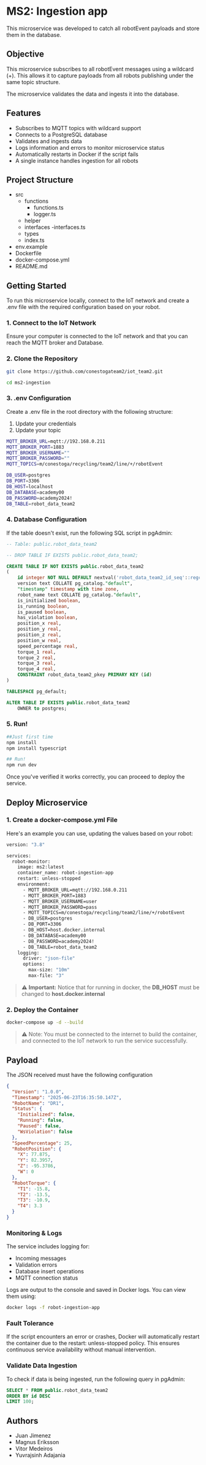 # MS2: Ingestion app

This microservice was developed to catch all robotEvent payloads and store them in the database.

## Objective

This microservice subscribes to all robotEvent messages using a wildcard (+). This allows it to capture payloads from all robots publishing under the same topic structure.

The microservice validates the data and ingests it into the database.

## Features
- Subscribes to MQTT topics with wildcard support
- Connects to a PostgreSQL database
- Validates and ingests data
- Logs information and errors to monitor microservice status
- Automatically restarts in Docker if the script fails
- A single instance handles ingestion for all robots

## Project Structure

- src
    - functions
        - functions.ts
        - logger.ts
    - helper
    - interfaces
        -interfaces.ts
    - types
    - index.ts
- env.example
- Dockerfile
- docker-compose.yml
- README.md

## Getting Started

To run this microservice locally, connect to the IoT network and create a .env file with the required configuration based on your robot.

### 1. Connect to the IoT Network
Ensure your computer is connected to the IoT network and that you can reach the MQTT broker and Database. 

### 2. Clone the Repository

```bash
git clone https://github.com/conestogateam2/iot_team2.git

cd ms2-ingestion
```

### 3. .env Configuration
Create a .env file in the root directory with the following structure:

1. Update your credentials
2. Update your topic


```bash 
MQTT_BROKER_URL=mqtt://192.168.0.211
MQTT_BROKER_PORT=1883
MQTT_BROKER_USERNAME=""
MQTT_BROKER_PASSWORD=""
MQTT_TOPICS=m/conestoga/recycling/team2/line/+/robotEvent

DB_USER=postgres
DB_PORT=3306
DB_HOST=localhost
DB_DATABASE=academy00
DB_PASSWORD=academy2024!
DB_TABLE=robot_data_team2
```
### 4. Database Configuration
If the table doesn't exist, run the following SQL script in pgAdmin:

```sql
-- Table: public.robot_data_team2

-- DROP TABLE IF EXISTS public.robot_data_team2;

CREATE TABLE IF NOT EXISTS public.robot_data_team2
(
    id integer NOT NULL DEFAULT nextval('robot_data_team2_id_seq'::regclass),
    version text COLLATE pg_catalog."default",
    "timestamp" timestamp with time zone,
    robot_name text COLLATE pg_catalog."default",
    is_initialized boolean,
    is_running boolean,
    is_paused boolean,
    has_violation boolean,
    position_x real,
    position_y real,
    position_z real,
    position_w real,
    speed_percentage real,
    torque_1 real,
    torque_2 real,
    torque_3 real,
    torque_4 real,
    CONSTRAINT robot_data_team2_pkey PRIMARY KEY (id)
)

TABLESPACE pg_default;

ALTER TABLE IF EXISTS public.robot_data_team2
    OWNER to postgres;

```


### 5. Run!

```bash
##Just first time
npm install
npm install typescript

## Run!
npm run dev
```

Once you've verified it works correctly, you can proceed to deploy the service.


## Deploy Microservice

### 1. Create a docker-compose.yml File

Here's an example you can use, updating the values based on your robot:


```bash
version: "3.8"

services:
  robot-monitor:
    image: ms2:latest
    container_name: robot-ingestion-app
    restart: unless-stopped
    environment:
      - MQTT_BROKER_URL=mqtt://192.168.0.211
      - MQTT_BROKER_PORT=1883
      - MQTT_BROKER_USERNAME=user
      - MQTT_BROKER_PASSWORD=pass
      - MQTT_TOPICS=m/conestoga/recycling/team2/line/+/robotEvent
      - DB_USER=postgres
      - DB_PORT=3306
      - DB_HOST=host.docker.internal
      - DB_DATABASE=academy00
      - DB_PASSWORD=academy2024!
      - DB_TABLE=robot_data_team2
    logging:
      driver: "json-file"
      options:
        max-size: "10m"
        max-file: "3"

```

> ⚠️ **Important:** Notice that for running in docker, the **DB_HOST** must be changed to **host.docker.internal** 

### 2. Deploy the Container

```bash
docker-compose up -d --build
```

> ⚠️ Note: You must be connected to the internet to build the container, and connected to the IoT network to run the service successfully.


## Payload
The JSON received must have the following configuration

```json
{
  "Version": "1.0.0",
  "Timestamp": "2025-06-23T16:35:50.147Z",
  "RobotName": "DR1",
  "Status": {
    "Initialized": false,
    "Running": false,
    "Paused": false,
    "WsViolation": false
  },
  "SpeedPercentage": 25,
  "RobotPosition": {
    "X": 77.875,
    "Y": 82.3957,
    "Z": -95.3786,
    "W": 0
  },
  "RobotTorque": {
    "T1": -15.8,
    "T2": -13.5,
    "T3": -10.9,
    "T4": 3.3
  }
}

```

### Monitoring & Logs
The service includes logging for:
- Incoming messages
- Validation errors
- Database insert operations
- MQTT connection status

Logs are output to the console and saved in Docker logs. You can view them using:

```bash
docker logs -f robot-ingestion-app
```

### Fault Tolerance
If the script encounters an error or crashes, Docker will automatically restart the container due to the restart: unless-stopped policy. This ensures continuous service availability without manual intervention.

### Validate Data Ingestion
To check if data is being ingested, run the following query in pgAdmin:

```sql
SELECT * FROM public.robot_data_team2
ORDER BY id DESC
LIMIT 100;
```


## Authors 
- Juan Jimenez
- Magnus Eriksson
- Vitor Medeiros
- Yuvrajsinh Adajania






